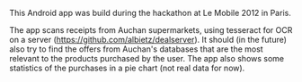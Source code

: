 This Android app was build during the hackathon at Le Mobile 2012 in Paris.

The app scans receipts from Auchan supermarkets, using tesseract for OCR on a server (https://github.com/albietz/dealserver).
It should (in the future) also try to find the offers from Auchan's databases that are the most relevant to the products purchased by the user.
The app also shows some statistics of the purchases in a pie chart (not real data for now).
